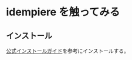 # idempiere を触ってみる
## インストール
[公式インストールガイド](https://wiki.idempiere.org/en/Installing_iDempiere)を参考にインストールする。
